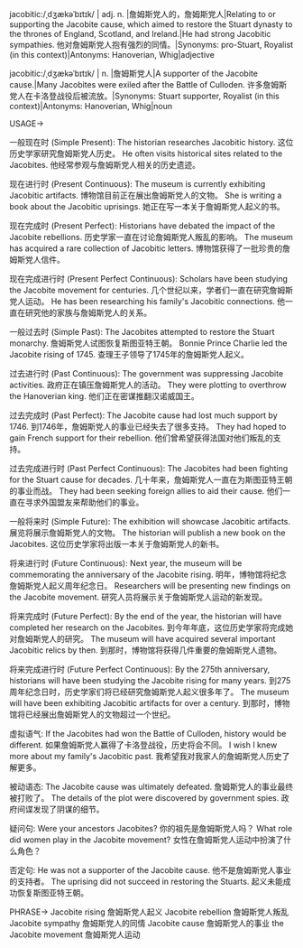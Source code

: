 jacobitic:/ˌdʒækəˈbɪtɪk/ | adj. n. |詹姆斯党人的，詹姆斯党人|Relating to or supporting the Jacobite cause, which aimed to restore the Stuart dynasty to the thrones of England, Scotland, and Ireland.|He had strong Jacobitic sympathies. 他对詹姆斯党人抱有强烈的同情。|Synonyms:  pro-Stuart,  Royalist (in this context)|Antonyms: Hanoverian, Whig|adjective

jacobitic:/ˌdʒækəˈbɪtɪk/ | n. |詹姆斯党人|A supporter of the Jacobite cause.|Many Jacobites were exiled after the Battle of Culloden.  许多詹姆斯党人在卡洛登战役后被流放。|Synonyms:  Stuart supporter,  Royalist (in this context)|Antonyms: Hanoverian, Whig|noun


USAGE->

一般现在时 (Simple Present):
The historian researches Jacobitic history.  这位历史学家研究詹姆斯党人历史。
He often visits historical sites related to the Jacobites. 他经常参观与詹姆斯党人相关的历史遗迹。

现在进行时 (Present Continuous):
The museum is currently exhibiting Jacobitic artifacts.  博物馆目前正在展出詹姆斯党人的文物。
She is writing a book about the Jacobitic uprisings. 她正在写一本关于詹姆斯党人起义的书。

现在完成时 (Present Perfect):
Historians have debated the impact of the Jacobite rebellions. 历史学家一直在讨论詹姆斯党人叛乱的影响。
The museum has acquired a rare collection of Jacobitic letters.  博物馆获得了一批珍贵的詹姆斯党人信件。

现在完成进行时 (Present Perfect Continuous):
Scholars have been studying the Jacobite movement for centuries.  几个世纪以来，学者们一直在研究詹姆斯党人运动。
He has been researching his family's Jacobitic connections.  他一直在研究他的家族与詹姆斯党人的关系。

一般过去时 (Simple Past):
The Jacobites attempted to restore the Stuart monarchy. 詹姆斯党人试图恢复斯图亚特王朝。
Bonnie Prince Charlie led the Jacobite rising of 1745.  查理王子领导了1745年的詹姆斯党人起义。

过去进行时 (Past Continuous):
The government was suppressing Jacobite activities. 政府正在镇压詹姆斯党人的活动。
They were plotting to overthrow the Hanoverian king.  他们正在密谋推翻汉诺威国王。

过去完成时 (Past Perfect):
The Jacobite cause had lost much support by 1746. 到1746年，詹姆斯党人的事业已经失去了很多支持。
They had hoped to gain French support for their rebellion.  他们曾希望获得法国对他们叛乱的支持。

过去完成进行时 (Past Perfect Continuous):
The Jacobites had been fighting for the Stuart cause for decades.  几十年来，詹姆斯党人一直在为斯图亚特王朝的事业而战。
They had been seeking foreign allies to aid their cause.  他们一直在寻求外国盟友来帮助他们的事业。


一般将来时 (Simple Future):
The exhibition will showcase Jacobitic artifacts.  展览将展示詹姆斯党人的文物。
The historian will publish a new book on the Jacobites. 这位历史学家将出版一本关于詹姆斯党人的新书。


将来进行时 (Future Continuous):
Next year, the museum will be commemorating the anniversary of the Jacobite rising. 明年，博物馆将纪念詹姆斯党人起义周年纪念日。
Researchers will be presenting new findings on the Jacobite movement. 研究人员将展示关于詹姆斯党人运动的新发现。


将来完成时 (Future Perfect):
By the end of the year, the historian will have completed her research on the Jacobites. 到今年年底，这位历史学家将完成她对詹姆斯党人的研究。
The museum will have acquired several important Jacobitic relics by then. 到那时，博物馆将获得几件重要的詹姆斯党人遗物。


将来完成进行时 (Future Perfect Continuous):
By the 275th anniversary, historians will have been studying the Jacobite rising for many years. 到275周年纪念日时，历史学家们将已经研究詹姆斯党人起义很多年了。
The museum will have been exhibiting Jacobitic artifacts for over a century.  到那时，博物馆将已经展出詹姆斯党人的文物超过一个世纪。

虚拟语气:
If the Jacobites had won the Battle of Culloden, history would be different. 如果詹姆斯党人赢得了卡洛登战役，历史将会不同。
I wish I knew more about my family's Jacobitic past. 我希望我对我家人的詹姆斯党人历史了解更多。


被动语态:
The Jacobite cause was ultimately defeated.  詹姆斯党人的事业最终被打败了。
The details of the plot were discovered by government spies.  政府间谍发现了阴谋的细节。


疑问句:
Were your ancestors Jacobites? 你的祖先是詹姆斯党人吗？
What role did women play in the Jacobite movement? 女性在詹姆斯党人运动中扮演了什么角色？


否定句:
He was not a supporter of the Jacobite cause. 他不是詹姆斯党人事业的支持者。
The uprising did not succeed in restoring the Stuarts. 起义未能成功恢复斯图亚特王朝。


PHRASE->
Jacobite rising  詹姆斯党人起义
Jacobite rebellion  詹姆斯党人叛乱
Jacobite sympathy  詹姆斯党人的同情
Jacobite cause  詹姆斯党人的事业
the Jacobite movement 詹姆斯党人运动
